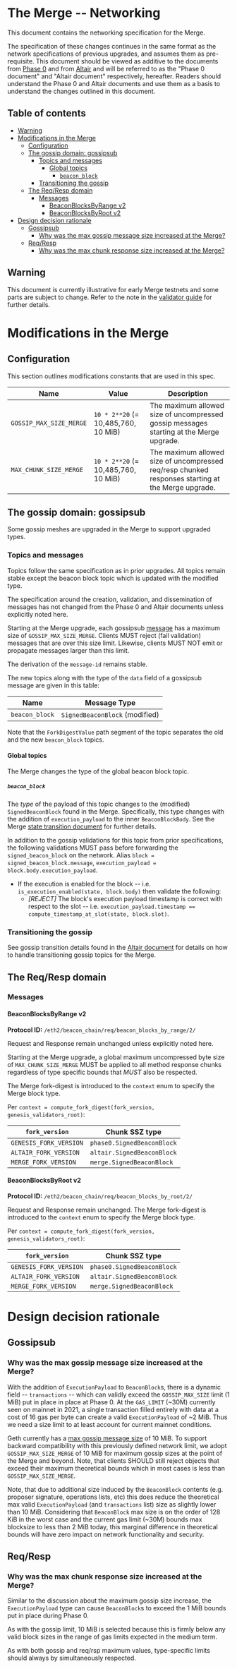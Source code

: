 # The Merge -- Networking

This document contains the networking specification for the Merge.

The specification of these changes continues in the same format as the network specifications of previous upgrades, and assumes them as pre-requisite. This document should be viewed as additive to the documents from [Phase 0](../phase0/p2p-interface.md) and from [Altair](../altair/p2p-interface.md)
and will be referred to as the "Phase 0 document" and "Altair document" respectively, hereafter.
Readers should understand the Phase 0 and Altair documents and use them as a basis to understand the changes outlined in this document.

## Table of contents

<!-- TOC -->
<!-- START doctoc generated TOC please keep comment here to allow auto update -->
<!-- DON'T EDIT THIS SECTION, INSTEAD RE-RUN doctoc TO UPDATE -->

  - [Warning](#warning)
- [Modifications in the Merge](#modifications-in-the-merge)
  - [Configuration](#configuration)
  - [The gossip domain: gossipsub](#the-gossip-domain-gossipsub)
    - [Topics and messages](#topics-and-messages)
      - [Global topics](#global-topics)
        - [`beacon_block`](#beacon_block)
    - [Transitioning the gossip](#transitioning-the-gossip)
  - [The Req/Resp domain](#the-reqresp-domain)
    - [Messages](#messages)
      - [BeaconBlocksByRange v2](#beaconblocksbyrange-v2)
      - [BeaconBlocksByRoot v2](#beaconblocksbyroot-v2)
- [Design decision rationale](#design-decision-rationale)
  - [Gossipsub](#gossipsub)
    - [Why was the max gossip message size increased at the Merge?](#why-was-the-max-gossip-message-size-increased-at-the-merge)
  - [Req/Resp](#reqresp)
    - [Why was the max chunk response size increased at the Merge?](#why-was-the-max-chunk-response-size-increased-at-the-merge)

<!-- END doctoc generated TOC please keep comment here to allow auto update -->
<!-- /TOC -->

## Warning

This document is currently illustrative for early Merge testnets and some parts are subject to change.
Refer to the note in the [validator guide](./validator.md) for further details.

# Modifications in the Merge

## Configuration

This section outlines modifications constants that are used in this spec.

| Name | Value | Description |
|---|---|---|
| `GOSSIP_MAX_SIZE_MERGE` | `10 * 2**20` (= 10,485,760, 10 MiB) | The maximum allowed size of uncompressed gossip messages starting at the Merge upgrade. |
| `MAX_CHUNK_SIZE_MERGE` | `10 * 2**20` (= 10,485,760, 10 MiB) | The maximum allowed size of uncompressed req/resp chunked responses starting at the Merge upgrade. |

## The gossip domain: gossipsub

Some gossip meshes are upgraded in the Merge to support upgraded types.

### Topics and messages

Topics follow the same specification as in prior upgrades.
All topics remain stable except the beacon block topic which is updated with the modified type.

The specification around the creation, validation, and dissemination of messages has not changed from the Phase 0 and Altair documents unless explicitly noted here.

Starting at the Merge upgrade, each gossipsub [message](https://github.com/libp2p/go-libp2p-pubsub/blob/master/pb/rpc.proto#L17-L24)
has a maximum size of `GOSSIP_MAX_SIZE_MERGE`.
Clients MUST reject (fail validation) messages that are over this size limit.
Likewise, clients MUST NOT emit or propagate messages larger than this limit.

The derivation of the `message-id` remains stable.

The new topics along with the type of the `data` field of a gossipsub message are given in this table:

| Name | Message Type |
| - | - |
| `beacon_block` | `SignedBeaconBlock` (modified) |

Note that the `ForkDigestValue` path segment of the topic separates the old and the new `beacon_block` topics.

#### Global topics

The Merge changes the type of the global beacon block topic.

##### `beacon_block`

The *type* of the payload of this topic changes to the (modified) `SignedBeaconBlock` found in the Merge.
Specifically, this type changes with the addition of `execution_payload` to the inner `BeaconBlockBody`.
See the Merge [state transition document](./beacon-chain.md#beaconblockbody) for further details.

In addition to the gossip validations for this topic from prior specifications,
the following validations MUST pass before forwarding the `signed_beacon_block` on the network.
Alias `block = signed_beacon_block.message`, `execution_payload = block.body.execution_payload`.
- If the execution is enabled for the block -- i.e. `is_execution_enabled(state, block.body)`
  then validate the following:
  - _[REJECT]_ The block's execution payload timestamp is correct with respect to the slot
    -- i.e. `execution_payload.timestamp == compute_timestamp_at_slot(state, block.slot)`.

### Transitioning the gossip

See gossip transition details found in the [Altair document](../altair/p2p-interface.md#transitioning-the-gossip) for
details on how to handle transitioning gossip topics for the Merge.

## The Req/Resp domain

### Messages

#### BeaconBlocksByRange v2

**Protocol ID:** `/eth2/beacon_chain/req/beacon_blocks_by_range/2/`

Request and Response remain unchanged unless explicitly noted here.

Starting at the Merge upgrade,
a global maximum uncompressed byte size of `MAX_CHUNK_SIZE_MERGE` MUST be applied to all method response chunks
regardless of type specific bounds that *MUST* also be respected.

The Merge fork-digest is introduced to the `context` enum to specify the Merge block type.

Per `context = compute_fork_digest(fork_version, genesis_validators_root)`:

[0]: # (eth2spec: skip)

| `fork_version`           | Chunk SSZ type             |
| ------------------------ | -------------------------- |
| `GENESIS_FORK_VERSION`   | `phase0.SignedBeaconBlock` |
| `ALTAIR_FORK_VERSION`    | `altair.SignedBeaconBlock` |
| `MERGE_FORK_VERSION`     | `merge.SignedBeaconBlock`  |

#### BeaconBlocksByRoot v2

**Protocol ID:** `/eth2/beacon_chain/req/beacon_blocks_by_root/2/`

Request and Response remain unchanged.
The Merge fork-digest is introduced to the `context` enum to specify the Merge block type.

Per `context = compute_fork_digest(fork_version, genesis_validators_root)`:

[1]: # (eth2spec: skip)

| `fork_version`           | Chunk SSZ type             |
| ------------------------ | -------------------------- |
| `GENESIS_FORK_VERSION`   | `phase0.SignedBeaconBlock` |
| `ALTAIR_FORK_VERSION`    | `altair.SignedBeaconBlock` |
| `MERGE_FORK_VERSION`     | `merge.SignedBeaconBlock`  |

# Design decision rationale

## Gossipsub

### Why was the max gossip message size increased at the Merge?

With the addition of `ExecutionPayload` to `BeaconBlock`s, there is a dynamic
field -- `transactions` -- which can validly exceed the `GOSSIP_MAX_SIZE` limit (1 MiB) put in place in
place at Phase 0. At the `GAS_LIMIT` (~30M) currently seen on mainnet in 2021, a single transaction
filled entirely with data at a cost of 16 gas per byte can create a valid
`ExecutionPayload` of ~2 MiB. Thus we need a size limit to at least account for
current mainnet conditions.

Geth currently has a [max gossip message size](https://github.com/ethereum/go-ethereum/blob/3ce9f6d96f38712f5d6756e97b59ccc20cc403b3/eth/protocols/eth/protocol.go#L49) of 10 MiB.
To support backward compatibility with this previously defined network limit,
we adopt `GOSSIP_MAX_SIZE_MERGE` of 10 MiB for maximum gossip sizes at the
point of the Merge and beyond. Note, that clients SHOULD still reject objects
that exceed their maximum theoretical bounds which in most cases is less than `GOSSIP_MAX_SIZE_MERGE`.

Note, that due to additional size induced by the `BeaconBlock` contents (e.g.
proposer signature, operations lists, etc) this does reduce the
theoretical max valid `ExecutionPayload` (and `transactions` list) size as
slightly lower than 10 MiB. Considering that `BeaconBlock` max size is on the
order of 128 KiB in the worst case and the current gas limit (~30M) bounds max blocksize to less
than 2 MiB today, this marginal difference in theoretical bounds will have zero
impact on network functionality and security.

## Req/Resp

### Why was the max chunk response size increased at the Merge?

Similar to the discussion about the maximum gossip size increase, the
`ExecutionPayload` type can cause `BeaconBlock`s to exceed the 1 MiB bounds put
in place during Phase 0.

As with the gossip limit, 10 MiB is selected because this is firmly below any
valid block sizes in the range of gas limits expected in the medium term.

As with both gossip and req/rsp maximum values, type-specific limits should
always by simultaneously respected.

